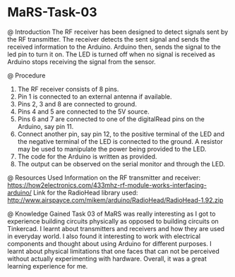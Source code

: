 # MaRS-Task-03

@ Introduction
The RF receiver has been designed to detect signals sent by the RF transmitter.
The receiver detects the sent signal and sends the received information to the Arduino.
Arduino then, sends the signal to the led pin to turn it on.
The LED is turned off when no signal is received as Arduino stops receiving the signal from the sensor.

@ Procedure
1. The RF receiver consists of 8 pins.
2. Pin 1 is connected to an external antenna if available.
3. Pins 2, 3 and 8 are connected to ground.
4. Pins 4 and 5 are connected to the 5V source.
5. Pins 6 and 7 are connected to one of the digitalRead pins on the Arduino, say pin 11.
6. Connect another pin, say pin 12, to the positive terminal of the LED and the negative terminal of the LED is connected to the ground. A resistor may be used to manipulate the power being provided to the LED.
7. The code for the Arduino is written as provided.
8. The output can be observed on the serial monitor and through the LED.

@ Resources Used
Information on the RF transmitter and receiver:
https://how2electronics.com/433mhz-rf-module-works-interfacing-arduino/
Link for the RadioHead library used:
http://www.airspayce.com/mikem/arduino/RadioHead/RadioHead-1.92.zip

@ Knowledge Gained
Task 03 of MaRS was really interesting as I got to experience building circuits physically as opposed to building circuits on Tinkercad.
I learnt about transmitters and receivers and how they are used in everyday world.
I also found it interesting to work with electrical components and thought about using Arduino for different purposes.
I learnt about physical limitations that one faces that can not be perceived without actually experimenting with hardware.
Overall, it was a great learning experience for me.
